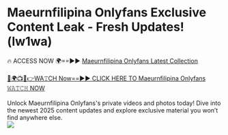 # Maeurnfilipina Onlyfans Exclusive Content Leak - Fresh Updates! (lw1wa)

🔥 ACCESS NOW 🌍==►► <a href="https://tinyurl.com/kvy9nzfs" rel="nofollow">Maeurnfilipina Onlyfans Latest Collection</a>
<br><br>
[🔴🌍📺📱👉WA𝚃CH Now==►► CLICK HERE TO Maeurnfilipina Onlyfans 𝚆𝙰𝚃𝙲𝙷 NOW](https://tinyurl.com/kvy9nzfs)
<br><br>
Unlock Maeurnfilipina Onlyfans's private videos and photos today! Dive into the newest 2025 content updates and explore exclusive material you won’t find anywhere else.
<br>
<a href="https://tinyurl.com/kvy9nzfs" rel="nofollow" data-target="animated-image.originalLink"><img src="https://camo.githubusercontent.com/8a4f000d20f83aca3bf7ec5f350d767afa0574a8a352519fd8cfa583a6f93a33/68747470733a2f2f692e696d6775722e636f6d2f644a486b345a712e676966" data-canonical-src="https://i.imgur.com/dJHk4Zq.gif" style="max-width: 100%; display: inline-block;" data-target="animated-image.originalImage"></a>
<br>
